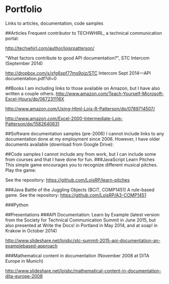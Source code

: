 # Portfolio
Links to articles, documentation, code samples

##Articles
Frequent contributor to TECHWHIRL, a technical communication portal:

http://techwhirl.com/author/loisrpatterson/

"What factors contribute to good API documentation?", STC Intercom (September 2014)

http://dropbox.com/s/xfg6spf77ms9oiz/STC Intercom Sept 2014—API documentation.pdf?dl=0

##Books
I am including links to those available on Amazon, but I have also written a couple others.
http://www.amazon.com/Teach-Yourself-Microsoft-Excel-Hours/dp/067231116X

http://www.amazon.com/Using-Html-Lois-R-Patterson/dp/0789714507/

http://www.amazon.com/Excel-2000-Intermediate-Lois-Patterson/dp/1582640831


##Software documentation samples (pre-2006)
I cannot include links to any documentation done at my employment since 2006.
However, I have older documents available (download from Google Drive):

##Code samples
I cannot include any from work, but I can include some from courses and that I have done for fun.
###JavaScript
Learn Pitches
This simple game encourages you to recognize different musical pitches. 
Play the game:

See the repository: 
https://github.com/LoisRP/learn-pitches


###Java
Battle of the Juggling Objects (BCIT, COMP1451)
A rule-based game.
See the repository:
https://github.com/LoisRP/A3-COMP1451

###Python



##Presentations
###API Documentation: Learn by Example (latest version from the Society for Technical Communication Summit in June 2015, but also presented at Write the Docs! in Portland in May 2014, and at soap! in Krakow in October 2014)

http://www.slideshare.net/loisbc/stc-summit-2015-api-documentation-an-examplebased-approach

###Mathematical content in documentation (November 2008 at DITA Europe in Munich)

http://www.slideshare.net/loisbc/mathematical-content-in-documentation-dita-europe-2008


